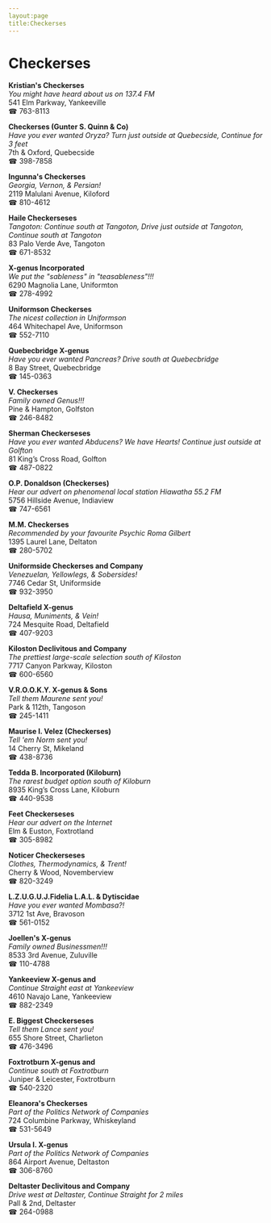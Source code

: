 ```yaml
---
layout:page
title:Checkerses
---
```

# Checkerses

**Kristian's Checkerses**  
_You might have heard about us on 137.4 FM_  
541 Elm Parkway, Yankeeville  
☎ 763-8113



**Checkerses (Gunter S. Quinn & Co)**  
_Have you ever wanted Oryza? 
Turn just outside at Quebecside, Continue for 3 feet_  
7th & Oxford, Quebecside  
☎ 398-7858



**Ingunna's Checkerses**  
_Georgia, Vernon, & Persian!_  
2119 Malulani Avenue, Kiloford  
☎ 810-4612



**Haile Checkerseses**  
_Tangoton: Continue south at Tangoton, Drive just outside at Tangoton, Continue south at Tangoton_  
83 Palo Verde Ave, Tangoton  
☎ 671-8532



**X-genus Incorporated**  
_We put the "sableness" in "teasableness"!!!_  
6290 Magnolia Lane, Uniformton  
☎ 278-4992



**Uniformson Checkerses**  
_The nicest collection in Uniformson_  
464 Whitechapel Ave, Uniformson  
☎ 552-7110



**Quebecbridge X-genus**  
_Have you ever wanted Pancreas? 
Drive south at Quebecbridge_  
8 Bay Street, Quebecbridge  
☎ 145-0363



**V. Checkerses**  
_Family owned Genus!!!_  
Pine & Hampton, Golfston  
☎ 246-8482



**Sherman Checkerseses**  
_Have you ever wanted Abducens? We have Hearts! 
Continue just outside at Golfton_  
81 King’s Cross Road, Golfton  
☎ 487-0822



**O.P. Donaldson (Checkerses)**  
_Hear our advert on phenomenal local station Hiawatha 55.2 FM_  
5756 Hillside Avenue, Indiaview  
☎ 747-6561



**M.M. Checkerses**  
_Recommended by your favourite Psychic Roma Gilbert_  
1395 Laurel Lane, Deltaton  
☎ 280-5702



**Uniformside Checkerses and Company**  
_Venezuelan, Yellowlegs, & Sobersides!_  
7746 Cedar St, Uniformside  
☎ 932-3950



**Deltafield X-genus**  
_Hausa, Muniments, & Vein!_  
724 Mesquite Road, Deltafield  
☎ 407-9203



**Kiloston Declivitous and Company**  
_The prettiest large-scale selection south of Kiloston_  
7717 Canyon Parkway, Kiloston  
☎ 600-6560



**V.R.O.O.K.Y. X-genus & Sons**  
_Tell them Maurene sent you!_  
Park & 112th, Tangoson  
☎ 245-1411



**Maurise I. Velez (Checkerses)**  
_Tell 'em Norm sent you!_  
14 Cherry St, Mikeland  
☎ 438-8736



**Tedda B. Incorporated (Kiloburn)**  
_The rarest budget option south of Kiloburn_  
8935 King’s Cross Lane, Kiloburn  
☎ 440-9538



**Feet Checkerseses**  
_Hear our advert on the Internet_  
Elm & Euston, Foxtrotland  
☎ 305-8982



**Noticer Checkerseses**  
_Clothes, Thermodynamics, & Trent!_  
Cherry & Wood, Novemberview  
☎ 820-3249



**L.Z.U.G.U.J.Fidelia L.A.L. & Dytiscidae**  
_Have you ever wanted Mombasa?!_  
3712 1st Ave, Bravoson  
☎ 561-0152



**Joellen's X-genus**  
_Family owned Businessmen!!!_  
8533 3rd Avenue, Zuluville  
☎ 110-4788



**Yankeeview X-genus and**  
_Continue Straight east at Yankeeview_  
4610 Navajo Lane, Yankeeview  
☎ 882-2349



**E. Biggest Checkerseses**  
_Tell them Lance sent you!_  
655 Shore Street, Charlieton  
☎ 476-3496



**Foxtrotburn X-genus and**  
_Continue south at Foxtrotburn_  
Juniper & Leicester, Foxtrotburn  
☎ 540-2320



**Eleanora's Checkerses**  
_Part of the Politics Network of Companies_  
724 Columbine Parkway, Whiskeyland  
☎ 531-5649



**Ursula I. X-genus**  
_Part of the Politics Network of Companies_  
864 Airport Avenue, Deltaston  
☎ 306-8760



**Deltaster Declivitous and Company**  
_Drive west at Deltaster, Continue Straight for 2 miles_  
Pall & 2nd, Deltaster  
☎ 264-0988



